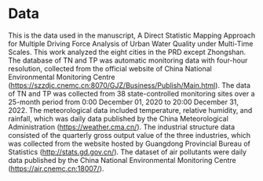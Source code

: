 # Data
This is the data used in the manuscript, A Direct Statistic Mapping Approach for Multiple Driving Force Analysis of Urban Water Quality under Multi-Time Scales.
This work analyzed the eight cities in the PRD except Zhongshan. 
The database of TN and TP was automatic monitoring data with four-hour resolution, collected from the official website of China National Environmental Monitoring Centre (https://szzdjc.cnemc.cn:8070/GJZ/Business/Publish/Main.html).
The data of TN and TP was collected from 38 state-controlled monitoring sites over a 25-month period from 0:00 December 01, 2020 to 20:00 December 31, 2022.
The meteorological data included temperature, relative humidity, and rainfall, which was daily data published by the China Meteorological Administration (https://weather.cma.cn/).
The industrial structure data consisted of the quarterly gross output value of the three industries, which was collected from the website hosted by Guangdong Provincial Bureau of Statistics (http://stats.gd.gov.cn/).
The dataset of air pollutants were daily data published by the China National Environmental Monitoring Centre (https://air.cnemc.cn:18007/). 
